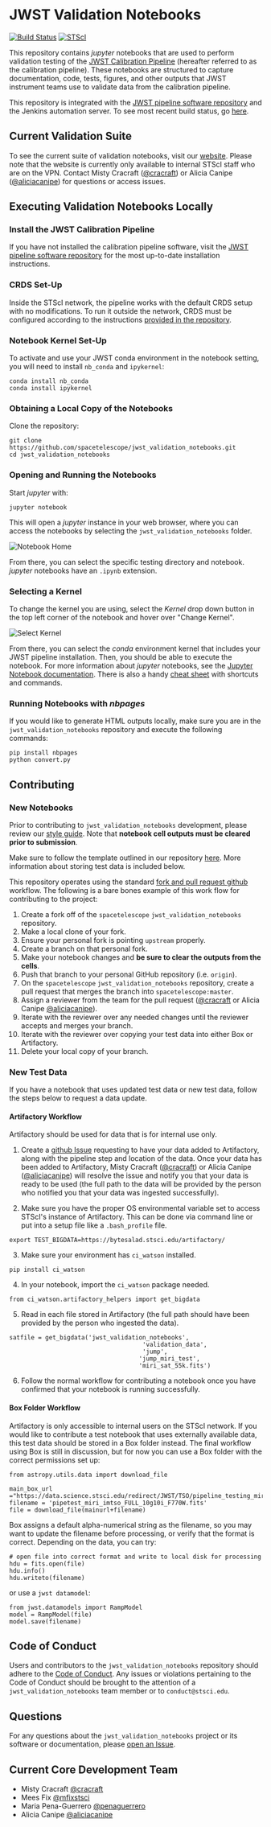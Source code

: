 # JWST Validation Notebooks

[![Build Status](https://travis-ci.com/spacetelescope/jwst_validation_notebooks.svg?branch=master)](https://travis-ci.com/spacetelescope/jwst_validation_notebooks)
[![STScI](https://img.shields.io/badge/powered%20by-STScI-blue.svg?colorA=707170&colorB=3e8ddd&style=flat)](http://www.stsci.edu)


This repository contains *jupyter* notebooks that are used to perform validation testing of the [JWST Calibration Pipeline](https://jwst-pipeline.readthedocs.io/en/latest/jwst/introduction.html) (hereafter referred to as the calibration pipeline). These notebooks are structured to capture documentation, code, tests, figures, and other outputs that JWST instrument teams use to validate data from the calibration pipeline.

This repository is integrated with the [JWST pipeline software repository](https://github.com/spacetelescope/jwst) and the Jenkins automation server. To see most recent build status, go [here](https://plwishmaster.stsci.edu:8081/job/Notebooks/job/jwst_validation_notebooks_spacetelescope/).

## Current Validation Suite
To see the current suite of validation notebooks, visit our [website](https://jwst-validation-notebooks.stsci.edu/). Please note that the website is currently only available to internal STScI staff who are on the VPN. Contact Misty Cracraft ([@cracraft](https://github.com/cracraft)) or Alicia Canipe ([@aliciacanipe](https://github.com/aliciacanipe)) for questions or access issues.

## Executing Validation Notebooks Locally

### Install the JWST Calibration Pipeline ###
If you have not installed the calibration pipeline software, visit the [JWST pipeline software repository](https://github.com/spacetelescope/jwst#installation) for the most up-to-date installation instructions.

### CRDS Set-Up ###
Inside the STScI network, the pipeline works with the default CRDS setup with no modifications. To run it outside the network, CRDS must be configured according to the instructions [provided in the repository](https://github.com/spacetelescope/jwst#crds-setup).

### Notebook Kernel Set-Up ###
To activate and use your JWST conda environment in the notebook setting, you will need to install `nb_conda` and `ipykernel`:

```
conda install nb_conda
conda install ipykernel
```

### Obtaining a Local Copy of the Notebooks ###
Clone the repository:

```
git clone https://github.com/spacetelescope/jwst_validation_notebooks.git
cd jwst_validation_notebooks
```

### Opening and Running the Notebooks ###
Start *jupyter* with:

```
jupyter notebook
```    

This will open a *jupyter* instance in your web browser, where you can access the notebooks by selecting the `jwst_validation_notebooks` folder.

![Notebook Home](docs/static/notebook_home.png)

From there, you can select the specific testing directory and notebook. *jupyter* notebooks have an `.ipynb` extension.

### Selecting a Kernel ###
To change the kernel you are using, select the *Kernel* drop down button in the top left corner of the notebook and hover over "Change Kernel".

![Select Kernel](docs/static/kernel.png)

From there, you can select the *conda* environment kernel that includes your JWST pipeline installation. Then, you should be able to execute the notebook. For more information about *jupyter* notebooks, see the [Jupyter Notebook documentation](https://jupyter-notebook.readthedocs.io/en/stable/). There is also a handy [cheat sheet](https://cheatography.com/weidadeyue/cheat-sheets/jupyter-notebook/pdf_bw/) with shortcuts and commands.

### Running Notebooks with *nbpages* ###
If you would like to generate HTML outputs locally, make sure you are in the `jwst_validation_notebooks` repository and execute the following commands:

```
pip install nbpages
python convert.py
```

## Contributing ##

### New Notebooks ###
Prior to contributing to `jwst_validation_notebooks` development, please review our [style guide](https://github.com/spacetelescope/mirage/blob/master/style_guide/style_guide.md). Note that **notebook cell outputs must be cleared prior to submission**.

Make sure to follow the template outlined in our repository [here](https://github.com/spacetelescope/jwst_validation_notebooks/blob/master/jwst_validation_notebooks/templates/jwst_validation_notebook_template.ipynb). More information about storing test data is included below.

This repository operates using the standard [fork and pull request github](https://gist.github.com/Chaser324/ce0505fbed06b947d962) workflow. The following is a bare bones example of this work flow for contributing to the project:

1. Create a fork off of the `spacetelescope` `jwst_validation_notebooks` repository.
2. Make a local clone of your fork.
3. Ensure your personal fork is pointing `upstream` properly.
4. Create a branch on that personal fork.
5. Make your notebook changes and **be sure to clear the outputs from the cells**.
6. Push that branch to your personal GitHub repository (i.e. `origin`).
7. On the `spacetelescope` `jwst_validation_notebooks` repository, create a pull request that merges the branch into `spacetelescope:master`.
8. Assign a reviewer from the team for the pull request ([@cracraft](https://github.com/cracraft) or Alicia Canipe [@aliciacanipe](https://github.com/aliciacanipe)).
9. Iterate with the reviewer over any needed changes until the reviewer accepts and merges your branch.
10. Iterate with the reviewer over copying your test data into either Box or Artifactory.
10. Delete your local copy of your branch.

### New Test Data ###
If you have a notebook that uses updated test data or new test data, follow the steps below to request a data update.

#### Artifactory Workflow ####
Artifactory should be used for data that is for internal use only.

1. Create a [github Issue](https://github.com/spacetelescope/jwst_validation_notebooks/issues) requesting to have your data added to Artifactory, along with the pipeline step and location of the data. Once your data has been added to Artifactory, Misty Cracraft ([@cracraft](https://github.com/cracraft)) or Alicia Canipe ([@aliciacanipe](https://github.com/aliciacanipe)) will resolve the issue and notify you that your data is ready to be used (the full path to the data will be provided by the person who notified you that your data was ingested successfully).

2. Make sure you have the proper OS environmental variable set to access STScI's instance of Artifactory. This can be done via command line or put into a setup file like a ```.bash_profile``` file.

```
export TEST_BIGDATA=https://bytesalad.stsci.edu/artifactory/
```

3. Make sure your environment has ```ci_watson``` installed.
```
pip install ci_watson
```

4. In your notebook, import the ```ci_watson``` package needed.

```
from ci_watson.artifactory_helpers import get_bigdata
```

5. Read in each file stored in Artifactory (the full path should have been provided by the person who ingested the data).

```
satfile = get_bigdata('jwst_validation_notebooks',
                                     'validation_data',
                                     'jump',
                                    'jump_miri_test',
                                    'miri_sat_55k.fits')
```

6. Follow the normal workflow for contributing a notebook once you have confirmed that your notebook is running successfully.

#### Box Folder Workflow ####
Artifactory is only accessible to internal users on the STScI network. If you would like to contribute a test notebook that uses externally available data, this test data should be stored in a Box folder instead. The final workflow using Box is still in discussion, but for now you can use a Box folder with the correct permissions set up:

```
from astropy.utils.data import download_file

main_box_url ="https://data.science.stsci.edu/redirect/JWST/TSO/pipeline_testing_miri_ima_tso/"
filename = 'pipetest_miri_imtso_FULL_10g10i_F770W.fits'
file = download_file(mainurl+filename)
```

Box assigns a default alpha-numerical string as the filename, so you may want to update the filename before processing, or verify that the format is correct. Depending on the data, you can try:

```
# open file into correct format and write to local disk for processing
hdu = fits.open(file)
hdu.info()
hdu.writeto(filename)
```
or use a ```jwst datamodel```:

```
from jwst.datamodels import RampModel
model = RampModel(file)
model.save(filename)
```

## Code of Conduct
Users and contributors to the `jwst_validation_notebooks` repository should adhere to the [Code of Conduct](https://github.com/spacetelescope/mirage/blob/master/CODE_OF_CONDUCT.md).  Any issues or violations pertaining to the Code of Conduct should be brought to the attention of a `jwst_validation_notebooks` team member or to `conduct@stsci.edu`.


## Questions
For any questions about the `jwst_validation_notebooks` project or its software or documentation, please [open an Issue](https://github.com/spacetelescope/jwst_validation_notebooks/issues).


## Current Core Development Team
- Misty Cracraft [@cracraft](https://github.com/cracraft)
- Mees Fix [@mfixstsci](https://github.com/mfixstsci)
- Maria Pena-Guerrero [@penaguerrero](https://github.com/penaguerrero)
- Alicia Canipe [@aliciacanipe](https://github.com/aliciacanipe)
